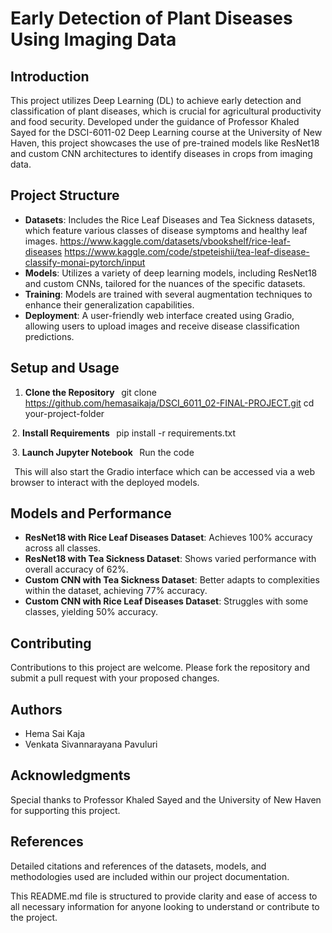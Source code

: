 # Early Detection of Plant Diseases Using Imaging Data

## Introduction
This project utilizes Deep Learning (DL) to achieve early detection and classification of plant diseases, which is crucial for agricultural productivity and food security. Developed under the guidance of Professor Khaled Sayed for the DSCI-6011-02 Deep Learning course at the University of New Haven, this project showcases the use of pre-trained models like ResNet18 and custom CNN architectures to identify diseases in crops from imaging data.

## Project Structure
- **Datasets**: Includes the Rice Leaf Diseases and Tea Sickness datasets, which feature various classes of disease symptoms and healthy leaf images.
https://www.kaggle.com/datasets/vbookshelf/rice-leaf-diseases
https://www.kaggle.com/code/stpeteishii/tea-leaf-disease-classify-monai-pytorch/input
- **Models**: Utilizes a variety of deep learning models, including ResNet18 and custom CNNs, tailored for the nuances of the specific datasets.
- **Training**: Models are trained with several augmentation techniques to enhance their generalization capabilities.
- **Deployment**: A user-friendly web interface created using Gradio, allowing users to upload images and receive disease classification predictions.

## Setup and Usage
1. **Clone the Repository**
    ⁠
   git clone https://github.com/hemasaikaja/DSCI_6011_02-FINAL-PROJECT.git
   cd your-project-folder
   
⁠ 2. **Install Requirements**
    ⁠
   pip install -r requirements.txt
   
⁠ 3. **Launch Jupyter Notebook**
    ⁠
   Run the code
   
⁠    This will also start the Gradio interface which can be accessed via a web browser to interact with the deployed models.

## Models and Performance
- **ResNet18 with Rice Leaf Diseases Dataset**: Achieves 100% accuracy across all classes.
- **ResNet18 with Tea Sickness Dataset**: Shows varied performance with overall accuracy of 62%.
- **Custom CNN with Tea Sickness Dataset**: Better adapts to complexities within the dataset, achieving 77% accuracy.
- **Custom CNN with Rice Leaf Diseases Dataset**: Struggles with some classes, yielding 50% accuracy.

## Contributing
Contributions to this project are welcome. Please fork the repository and submit a pull request with your proposed changes.

## Authors
- Hema Sai Kaja
- Venkata Sivannarayana Pavuluri

## Acknowledgments
Special thanks to Professor Khaled Sayed and the University of New Haven for supporting this project.

## References
Detailed citations and references of the datasets, models, and methodologies used are included within our project documentation.
 ⁠

This README.md file is structured to provide clarity and ease of access to all necessary information for anyone looking to understand or contribute to the project.